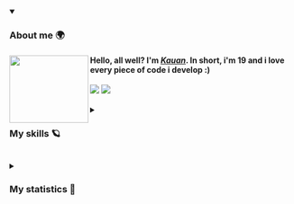 <div>
  <details open>
    <img src="https://media.tenor.com/i9Jb7TEwVqkAAAAi/hunter-x-hunter-hxh.gif" width='140px' height='120px' align='left'/>  
    <summary><h3>About me 🌍</h3></summary>
    <h4>Hello, all well? I'm <a href="https://github.com/4kauanmota" target="_blank"><i>Kauan</i></a>. In short, i'm 19 and i love every piece of code i develop :)  </h4>
    <a href="https://www.linkedin.com/in/4kauanmota/" target="_blank"><img src="https://img.shields.io/badge/LinkedIn-0077B5?style=for-the-badge&logo=linkedin&logoColor=whit" target="_blank"></a>
    <a href="mailto:4kauanmota@gmail.com"><img src="https://img.shields.io/badge/-Gmail-%23333?style=for-the-badge&logo=gmail&logoColor=white" target="_blank"></a>
  </details>
</div>

<br>

<div>
  <details>
    <img src="https://i.postimg.cc/2yJZXjD6/200w-unscreen.gif" width='140px' height='170px' align='left'/>  
    <summary><h3>My skills 🪐</h3></summary>
      <div>
        <h4>Applications</h4>
        
  ![CSHARP](https://img.shields.io/badge/-C_Sharp-fff?style=flat&logo=CSHARP&logoColor=9E559A)
        ![DOTNETCORE](https://img.shields.io/badge/-.NET-fff?style=flat&logo=DOTNET&logoColor=9E559A)
        ![REACT](https://img.shields.io/badge/-React-fff?style=flat&logo=REACT&logoColor=1e90ff)
        ![REACT NATIVE](https://img.shields.io/badge/-React_Native-fff?style=flat&logo=REACT&logoColor=1e90ff)
        ![TYPESCRIPT](https://img.shields.io/badge/Typescript-fff?style=flat&logo=TYPESCRIPT)
        ![NODE.JS](https://img.shields.io/badge/Node.js-fff?style=flat&logo=NODE.JS)
        ![JAVASCRIPT](https://img.shields.io/badge/-Javascript-fff?style=flat&logo=JAVASCRIPT)
        ![WEBASSEMBLY](https://img.shields.io/badge/-WebAssembly-fff?style=flat&logo=WEBASSEMBLY)
        ![HTML5](https://img.shields.io/badge/-HTML-fff?style=flat&logo=HTML5)
        ![CSS](https://img.shields.io/badge/-CSS-fff?style=flat&logo=CSS3&logoColor=1572B6)
        ![SASS](https://img.shields.io/badge/-Sass-fff?style=flat&logo=SASS)
      </div>
      <div>
        <h4>Data</h4>
        ![MYSQL](https://img.shields.io/badge/-MySQL-fff?style=flat&logo=MYSQL)
        ![SQLWORKBENCH](https://img.shields.io/badge/-MySQL_Workbench-fff?style=flat&logo=MYSQL)
        ![SQLITE](https://img.shields.io/badge/-Sqlite-fff?style=flat&logo=SQLITE&logoColor=000)
        ![FIREBASE](https://img.shields.io/badge/-Firebase-fff?style=flat&logo=FIREBASE)
      </div>
      <div>
        <h4>DevOps</h4>
        ![Git](https://img.shields.io/badge/-Git-fff?style=flat&logo=GIT&logoColor=FF6C37)
        ![GitHub](https://img.shields.io/badge/-GitHub-fff?style=flat&logo=GITHUB&logoColor=000)
        ![Docker](https://img.shields.io/badge/-Docker-fff?style=flat&logo=DOCKER)
        ![AWS](https://img.shields.io/badge/-AWS-fff?style=flat&logo=AMAZONAWS&logoColor=FF6C37)
      </div>
      <div>
        <h4>Tools</h4>
        ![Visual Studio Code](https://img.shields.io/badge/-Visual%20Studio%20Code-fff?style=flat&logo=visual-studio-code&logoColor=007ACC)
        ![VISUAL STUDIO](https://img.shields.io/badge/-Visual%20Studio-fff?style=flat&logo=visual-studio&logoColor=9E559A)
        ![FIGMA](https://img.shields.io/badge/-Figma-fff?style=flat&logo=FIGMA)
        ![TRELLO](https://img.shields.io/badge/-Trello-fff?style=flat&logo=TRELLO&logoColor=007ACC)
        ![POSTMAN](https://img.shields.io/badge/-Postman-fff?style=flat&logo=POSTMAN)
      </div>
  </details>
</div>

<br>

<div>
  <details>
    <img src="https://media.tenor.com/rsxJO9Lif5oAAAAi/alluka-hxh.gif" width='140px' height='120px' align='left'/> 
    <br><br>
    <summary><h3>My statistics 🌈</h3></summary>

<!--START_SECTION:waka-->
![Code Time](http://img.shields.io/badge/Code%20Time-14%20hrs%2034%20mins-blue)

![Lines of code](https://img.shields.io/badge/From%20Hello%20World%20I%27ve%20Written-352.5%20thousand%20lines%20of%20code-blue)

**I'm an Early 🐤** 

```text
🌞 Morning                65 commits          ███░░░░░░░░░░░░░░░░░░░░░░   12.08 % 
🌆 Daytime                235 commits         ███████████░░░░░░░░░░░░░░   43.68 % 
🌃 Evening                130 commits         ██████░░░░░░░░░░░░░░░░░░░   24.16 % 
🌙 Night                  108 commits         █████░░░░░░░░░░░░░░░░░░░░   20.07 % 
```
📅 **I'm Most Productive on Friday** 

```text
Monday                   56 commits          ███░░░░░░░░░░░░░░░░░░░░░░   10.41 % 
Tuesday                  56 commits          ███░░░░░░░░░░░░░░░░░░░░░░   10.41 % 
Wednesday                87 commits          ████░░░░░░░░░░░░░░░░░░░░░   16.17 % 
Thursday                 71 commits          ███░░░░░░░░░░░░░░░░░░░░░░   13.20 % 
Friday                   164 commits         ████████░░░░░░░░░░░░░░░░░   30.48 % 
Saturday                 67 commits          ███░░░░░░░░░░░░░░░░░░░░░░   12.45 % 
Sunday                   37 commits          ██░░░░░░░░░░░░░░░░░░░░░░░   06.88 % 
```


📊 **This Week I Spent My Time On** 

```text
💬 Programming Languages: 
TypeScript               5 hrs 17 mins       ████████████░░░░░░░░░░░░░   49.10 % 
JavaScript               4 hrs 28 mins       ██████████░░░░░░░░░░░░░░░   41.41 % 
JSON                     32 mins             █░░░░░░░░░░░░░░░░░░░░░░░░   05.00 % 
TSConfig                 15 mins             █░░░░░░░░░░░░░░░░░░░░░░░░   02.39 % 
HTML                     10 mins             ░░░░░░░░░░░░░░░░░░░░░░░░░   01.65 % 

🔥 Editors: 
VS Code                  10 hrs 47 mins      █████████████████████████   100.00 % 

💻 Operating System: 
Windows                  10 hrs 47 mins      █████████████████████████   100.00 % 
```

**I Mostly Code in JavaScript** 

```text
JavaScript               20 repos            ██████████░░░░░░░░░░░░░░░   40.82 % 
PHP                      9 repos             █████░░░░░░░░░░░░░░░░░░░░   18.37 % 
CSS                      3 repos             ██░░░░░░░░░░░░░░░░░░░░░░░   06.12 % 
C#                       2 repos             █░░░░░░░░░░░░░░░░░░░░░░░░   04.08 % 
TypeScript               2 repos             █░░░░░░░░░░░░░░░░░░░░░░░░   04.08 % 
```




<!--END_SECTION:waka-->
  _Check out [my wakatime profile](https://wakatime.com/@4kauanmota) to see more stats_
  </details>

</div>
